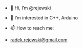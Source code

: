 - 👋 Hi, I’m @rejewski
- 👀 I’m interested in C++, Arduino

- 📫 How to reach me:
- radek.rejewski@gmail.com


